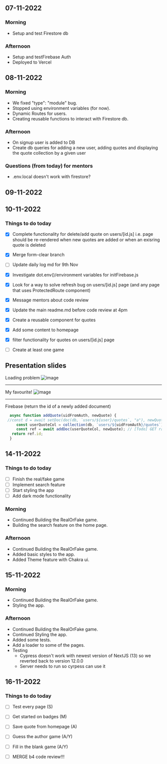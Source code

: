 ## 07-11-2022

### Morning

- Setup and test Firestore db

### Afternoon

- Setup and testFirebase Auth
- Deployed to Vercel

## 08-11-2022

### Morning

- We fixed "type": "module" bug.
- Stopped using environment variables (for now).
- Dynamic Routes for users.
- Creating reusable functions to interact with Firestore db.

### Afternoon

- On signup user is added to DB
- Create db queries for adding a new user, adding quotes and displaying the quote collection by a given user

### Questions (from today) for mentors

- .env.local doesn't work with firestore?

## 09-11-2022

## 10-11-2022

### Things to do today

- [x] Complete functionality for delete/add quote on users/[id.js] i.e. page should be re-rendered when new quotes are added or when an exisring quote is deleted
- [x] Merge form-clear branch
- [ ] Update daily log md for 9th Nov
- [x] Investigate dot.env()/environment variables for initFirebase.js
- [x] Look for a way to solve refresh bug on users/[id.js] page (and any page that uses ProtectedRoute component)
- [x] Message mentors about code review
- [x] Update the main readme.md before code review at 4pm
- [x] Create a reusable component for quotes
- [x] Add some content to homepage
- [x] filter functionality for quotes on users/[id.js] page
- [ ] Create at least one game


## Presentation slides
Loading problem
![image](https://user-images.githubusercontent.com/99407460/201329217-cfc1df40-78be-468a-96a5-e55304724db8.png)

---
My favourite!
![image](https://user-images.githubusercontent.com/99407460/201336886-dd89ecea-8d15-43f5-bf5d-cc00d31c4005.png)


---

Firebase (return the id of a newly added document)

``` javascript
  async function addQuote(uidFromAuth, newQuote) {
 //const d = await setDoc(doc(db, `users/${user}/quotes`, "a"), newQuote); // Adds doc named "a" with given quote
     const userQuoteCol = collection(db, `users/${uidFromAuth}/quotes`);
     const ref = await addDoc(userQuoteCol, newQuote); // [Todo] GET random ID?
   return ref.id;
  }
```





## 14-11-2022

### Things to do today

- [ ] Finish the real/fake game
- [ ] Implement search feature
- [ ] Start styling the app
- [ ] Add dark mode functionality

### Morning

- Continued Building the RealOrFake game.
- Building the search feature on the home page.

### Afternoon 
- Continued Building the RealOrFake game.
- Added basic styles to the app.
- Added Theme feature with Chakra ui.

## 15-11-2022

### Morning

- Continued Building the RealOrFake game.
- Styling the app.

### Afternoon 
- Continued Building the RealOrFake game.
- Continued Styling the app.
- Added some tests.
- Add a loader to some of the pages.
- Testing
  - Cypress doesn't work with newest version of NextJS (13) so we reverted back to version 12.0.0
  - Server needs to run so cyrpess can use it 

## 16-11-2022

### Things to do today

- [ ] Test every page (S)
- [ ] Get started on badges (M)
- [ ] Save quote from homepage (A)
- [ ] Guess the author game (A/Y)
- [ ] Fill in the blank game (A/Y)
- [ ] MERGE b4 code review!!!





